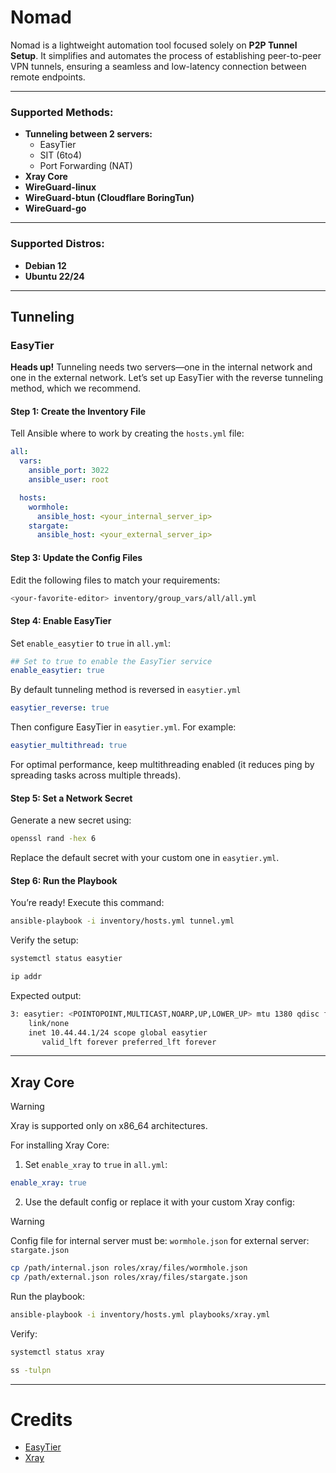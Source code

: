 # Nomad

Nomad is a lightweight automation tool focused solely on **P2P Tunnel Setup**. It simplifies and automates the process of establishing peer-to-peer VPN tunnels, ensuring a seamless and low-latency connection between remote endpoints.

---

### Supported Methods:
- **Tunneling between 2 servers:**
  - EasyTier
  - SIT (6to4)
  - Port Forwarding (NAT)
- **Xray Core**
- **WireGuard-linux**
- **WireGuard-btun (Cloudflare BoringTun)**
- **WireGuard-go**

---

### Supported Distros:
- **Debian 12**
- **Ubuntu 22/24**

---

## Tunneling

### EasyTier

**Heads up!** Tunneling needs two servers—one in the internal network and one in the external network. Let’s set up EasyTier with the reverse tunneling method, which we recommend.

#### Step 1: Create the Inventory File

Tell Ansible where to work by creating the `hosts.yml` file:

```yml
all:
  vars:
    ansible_port: 3022
    ansible_user: root

  hosts:
    wormhole:
      ansible_host: <your_internal_server_ip>
    stargate:
      ansible_host: <your_external_server_ip>
```

#### Step 3: Update the Config Files

Edit the following files to match your requirements:

```bash
<your-favorite-editor> inventory/group_vars/all/all.yml
```

#### Step 4: Enable EasyTier

Set `enable_easytier` to `true` in `all.yml`:

```yml
## Set to true to enable the EasyTier service
enable_easytier: true
```

By default tunneling method is reversed in `easytier.yml`
```yml
easytier_reverse: true
```

Then configure EasyTier in `easytier.yml`. For example:

```yml
easytier_multithread: true
```

For optimal performance, keep multithreading enabled (it reduces ping by spreading tasks across multiple threads).

#### Step 5: Set a Network Secret

Generate a new secret using:

```bash
openssl rand -hex 6
```

Replace the default secret with your custom one in `easytier.yml`.

#### Step 6: Run the Playbook

You’re ready! Execute this command:

```bash
ansible-playbook -i inventory/hosts.yml tunnel.yml
```

Verify the setup:

```bash
systemctl status easytier
```

```bash
ip addr
```
Expected output:

```bash
3: easytier: <POINTOPOINT,MULTICAST,NOARP,UP,LOWER_UP> mtu 1380 qdisc fq_codel state UNKNOWN group default qlen 500
    link/none 
    inet 10.44.44.1/24 scope global easytier
       valid_lft forever preferred_lft forever
```

---

## Xray Core

> [!WARNING]
> Xray is supported only on x86\_64 architectures.&#x20;

For installing Xray Core:

1. Set `enable_xray` to `true` in `all.yml`:

```yml
enable_xray: true
```

2. Use the default config or replace it with your custom Xray config:

> [!WARNING]
> Config file for internal server must be: `wormhole.json` for external server: `stargate.json`
```bash
cp /path/internal.json roles/xray/files/wormhole.json
cp /path/external.json roles/xray/files/stargate.json
```

Run the playbook:

```bash
ansible-playbook -i inventory/hosts.yml playbooks/xray.yml
```

Verify:

```bash
systemctl status xray
```

```bash
ss -tulpn
```

---

# Credits

- [EasyTier](https://github.com/EasyTier/EasyTier)
- [Xray](https://github.com/XTLS/Xray-core)
